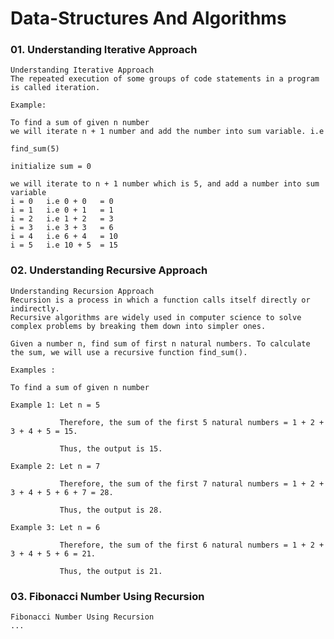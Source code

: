 # Data-Structures And Algorithms


### 01. Understanding Iterative Approach

    Understanding Iterative Approach
    The repeated execution of some groups of code statements in a program is called iteration.

    Example:
    
    To find a sum of given n number
    we will iterate n + 1 number and add the number into sum variable. i.e

    find_sum(5)

    initialize sum = 0

    we will iterate to n + 1 number which is 5, and add a number into sum variable
    i = 0   i.e 0 + 0   = 0
    i = 1   i.e 0 + 1   = 1
    i = 2   i.e 1 + 2   = 3
    i = 3   i.e 3 + 3   = 6
    i = 4   i.e 6 + 4   = 10
    i = 5   i.e 10 + 5  = 15

### 02. Understanding Recursive Approach

    Understanding Recursion Approach
    Recursion is a process in which a function calls itself directly or indirectly. 
    Recursive algorithms are widely used in computer science to solve complex problems by breaking them down into simpler ones.

    Given a number n, find sum of first n natural numbers. To calculate the sum, we will use a recursive function find_sum().

    Examples : 

    To find a sum of given n number

    Example 1: Let n = 5

               Therefore, the sum of the first 5 natural numbers = 1 + 2 + 3 + 4 + 5 = 15.

               Thus, the output is 15.

    Example 2: Let n = 7

               Therefore, the sum of the first 7 natural numbers = 1 + 2 + 3 + 4 + 5 + 6 + 7 = 28.
   
               Thus, the output is 28.

    Example 3: Let n = 6

               Therefore, the sum of the first 6 natural numbers = 1 + 2 + 3 + 4 + 5 + 6 = 21.
           
               Thus, the output is 21.

### 03. Fibonacci Number Using Recursion

    Fibonacci Number Using Recursion
    ...